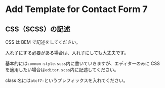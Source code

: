 # Add Template for Contact Form 7

## CSS（SCSS）の記述

CSS は BEM で記述をしてください。

入れ子にする必要がある場合は、入れ子にしても大丈夫です。

基本的には`common-style.scss`内に書いていきますが、エディターのみに CSS を適用したい場合は`editor.scss`内に記述してください。

class 名には`atcf7-`というプレフィックスを入れてください。

